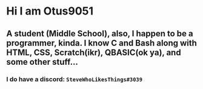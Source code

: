 # Hi I am Otus9051
## A student (Middle School), also, I happen to be  a programmer, kinda. I know C and Bash along with HTML, CSS, Scratch(ikr), QBASIC(ok ya), and some other stuff...
### I do have a discord: ```SteveWhoLikesThings#3039```
